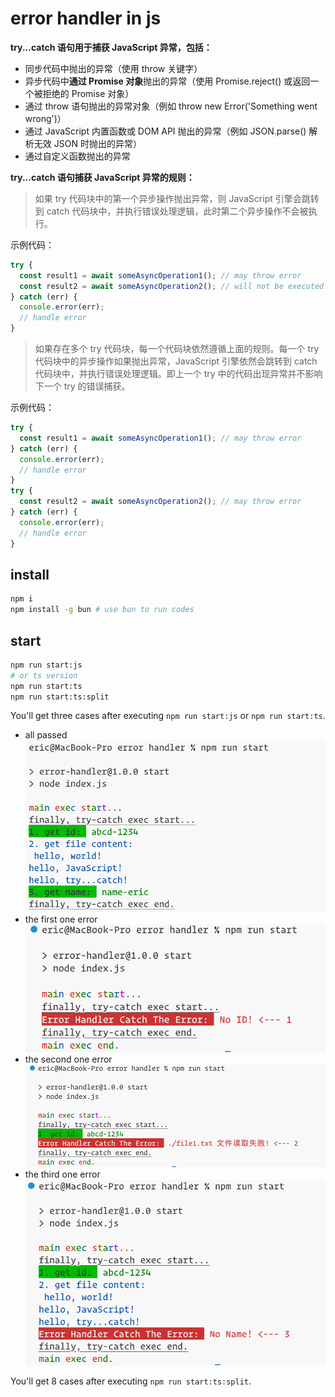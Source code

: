 # error handler in js

**try...catch 语句用于捕获 JavaScript 异常，包括：**

- 同步代码中抛出的异常（使用 throw 关键字）
- 异步代码中**通过 Promise 对象**抛出的异常（使用 Promise.reject() 或返回一个被拒绝的 Promise 对象）
- 通过 throw 语句抛出的异常对象（例如 throw new Error('Something went wrong')）
- 通过 JavaScript 内置函数或 DOM API 抛出的异常（例如 JSON.parse() 解析无效 JSON 时抛出的异常）
- 通过自定义函数抛出的异常

**try...catch 语句捕获 JavaScript 异常的规则：**

> 如果 try 代码块中的第一个异步操作抛出异常，则 JavaScript 引擎会跳转到 catch 代码块中，并执行错误处理逻辑，此时第二个异步操作不会被执行。

示例代码：

```js
try {
  const result1 = await someAsyncOperation1(); // may throw error
  const result2 = await someAsyncOperation2(); // will not be executed if someAsyncOperation1() throws error
} catch (err) {
  console.error(err);
  // handle error
}
```

> 如果存在多个 try 代码块，每一个代码块依然遵循上面的规则。每一个 try 代码块中的异步操作如果抛出异常，JavaScript 引擎依然会跳转到 catch 代码块中，并执行错误处理逻辑。即上一个 try 中的代码出现异常并不影响下一个 try 的错误捕获。

示例代码：

```js
try {
  const result1 = await someAsyncOperation1(); // may throw error
} catch (err) {
  console.error(err);
  // handle error
}
try {
  const result2 = await someAsyncOperation2(); // may throw error
} catch (err) {
  console.error(err);
  // handle error
}
```

## install

```bash
npm i
npm install -g bun # use bun to run codes
```

## start

```bash
npm run start:js
# or ts version
npm run start:ts
npm run start:ts:split
```

You'll get three cases after executing `npm run start:js` or `npm run start:ts`.

- all passed
  ![all passed](/images/image.png)
- the first one error
  ![the first error](/images/image-1.png)
- the second one error
  ![the second error](/images/image-3.png)
- the third one error
  ![the third error](/images/image-2.png)

You'll get 8 cases after executing `npm run start:ts:split`.
